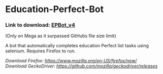 # Education-Perfect-Bot

### Link to download: [EPBot_v4](https://mega.nz/folder/4xBnWQKJ#9zFpdYySFCyFFY2Acj6Vng)
(Only on Mega as it surpassed GitHubs file size limit)

A bot that automatically completes education Perfect list tasks using selenium. Requires Firefox to run.

*Download Firefox: https://www.mozilla.org/en-US/firefox/new/*  
*Download GeckoDriver: https://github.com/mozilla/geckodriver/releases*
